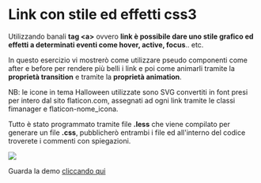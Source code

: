 
<h1>Link con stile ed effetti css3</h1>
<p> Utilizzando banali <strong>tag &lt;a&gt;</strong> ovvero <strong>link è possibile dare uno stile grafico ed effetti a determinati eventi come hover, active, focus</strong>.. etc. </p>
<p>In questo esercizio vi mostrerò come utilizzare pseudo componenti come after e before per rendere più belli i link e poi come animarli tramite la <strong>proprietà transition</strong> e tramite la <strong>proprietà animation</strong>. </p>
<p>NB: le icone in tema Halloween utilizzate sono SVG convertiti in font presi per intero dal sito flaticon.com, assegnati ad ogni link tramite le classi fimanager e flaticon-nome_icona. </p>
<p>Tutto è stato programmato tramite file <strong>.less</strong> che viene compilato per generare un file <strong>.css</strong>, pubblicherò entrambi i file ed all'interno del codice troverete i commenti con spiegazioni. </p>

<img src="https://www.gioacchini.info/github/link_effect/link_css-preview.jpg">

Guarda la demo <a href="https://www.gioacchini.info/github/link_effect/" target="_blank">cliccando qui</a>


